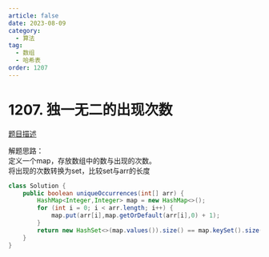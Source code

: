 ```yaml
---
article: false
date: 2023-08-09
category: 
  - 算法
tag: 
  - 数组
  - 哈希表
order: 1207
---
```


# 1207. 独一无二的出现次数



<Badge text="简单" type="tip" vertical="middle" />

[题目描述](https://leetcode.cn/problems/unique-number-of-occurrences/description/?envType=study-plan-v2&envId=leetcode-75)


解题思路：  
定义一个map，存放数组中的数与出现的次数。  
将出现的次数转换为set，比较set与arr的长度


```java
class Solution {
    public boolean uniqueOccurrences(int[] arr) {
        HashMap<Integer,Integer> map = new HashMap<>();
        for (int i = 0; i < arr.length; i++) {
            map.put(arr[i],map.getOrDefault(arr[i],0) + 1);
        }
        return new HashSet<>(map.values()).size() == map.keySet().size();
    }
}
```